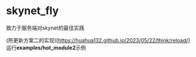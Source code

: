 # skynet_fly
致力于服务端对skynet的最佳实践

(热更新方案二的实现)[https://huahua132.github.io/2023/05/22/think/reload/]
运行**examples/hot_module2**示例